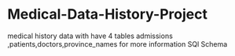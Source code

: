 # Medical-Data-History-Project
medical history data with have 4 tables admissions ,patients,doctors,province_names for more information SQl Schema 
